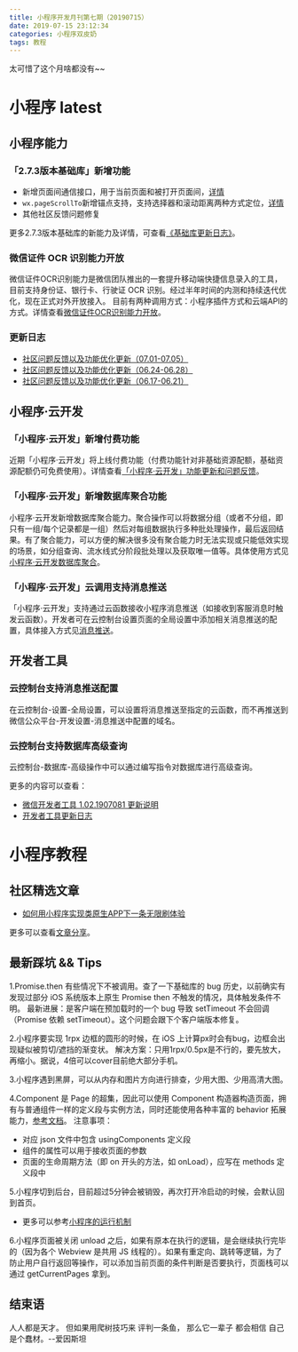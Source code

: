 ```yaml
---
title: 小程序开发月刊第七期（20190715）
date: 2019-07-15 23:12:34
categories: 小程序双皮奶
tags: 教程
---
```

太可惜了这个月啥都没有~~
<!--more-->

# 小程序 latest
## 小程序能力
### 「2.7.3版本基础库」新增功能
- 新增页面间通信接口，用于当前页面和被打开页面间，[详情](https://developers.weixin.qq.com/miniprogram/dev/api/route/wx.navigateTo.html)
- `wx.pageScrollTo`新增锚点支持，支持选择器和滚动距离两种方式定位，[详情](https://developers.weixin.qq.com/miniprogram/dev/api/ui/scroll/wx.pageScrollTo.html)
- 其他社区反馈问题修复

更多2.7.3版本基础库的新能力及详情，可查看[《基础库更新日志》](https://developers.weixin.qq.com/miniprogram/dev/framework/release/)。

### 微信证件 OCR 识别能力开放
微信证件OCR识别能力是微信团队推出的一套提升移动端快捷信息录入的工具，目前支持身份证、银行卡、行驶证 OCR 识别。经过半年时间的内测和持续迭代优化，现在正式对外开放接入。
目前有两种调用方式：小程序插件方式和云端API的方式。详情查看[微信证件OCR识别能力开放](https://developers.weixin.qq.com/community/develop/doc/000888093f4650c1c5c8208405bc01)。

### 更新日志
- [社区问题反馈以及功能优化更新（07.01-07.05）](https://developers.weixin.qq.com/community/develop/doc/000e68c2cbcc986368d8d44d85b401)  
- [社区问题反馈以及功能优化更新（06.24-06.28）](https://developers.weixin.qq.com/community/develop/doc/0002a49cd1c830acadc84a01e5b001)  
- [社区问题反馈以及功能优化更新（06.17-06.21）](https://developers.weixin.qq.com/community/develop/doc/00002a24780f98c843c886fc05b001)  

## 小程序·云开发
### 「小程序·云开发」新增付费功能
近期「小程序·云开发」将上线付费功能（付费功能针对非基础资源配额，基础资源配额仍可免费使用）。详情查看[「小程序·云开发」功能更新和问题反馈](https://developers.weixin.qq.com/community/develop/doc/000a6068c88d086fceb8d8afd56801)。

### 「小程序·云开发」新增数据库聚合功能
小程序·云开发新增数据库聚合能力。聚合操作可以将数据分组（或者不分组，即只有一组/每个记录都是一组）然后对每组数据执行多种批处理操作，最后返回结果。有了聚合能力，可以方便的解决很多没有聚合能力时无法实现或只能低效实现的场景，如分组查询、流水线式分阶段批处理以及获取唯一值等。具体使用方式见[小程序·云开发数据库聚合](https://developers.weixin.qq.com/miniprogram/dev/wxcloud/guide/database/aggregation/aggregation.html)。

###  「小程序·云开发」云调用支持消息推送
「小程序·云开发」支持通过云函数接收小程序消息推送（如接收到客服消息时触发云函数）。开发者可在云控制台设置页面的全局设置中添加相关消息推送的配置，具体接入方式见[消息推送](https://developers.weixin.qq.com/miniprogram/dev/framework/server-ability/message-push.html)。  

## 开发者工具
### 云控制台支持消息推送配置
在云控制台-设置-全局设置，可以设置将消息推送至指定的云函数，而不再推送到微信公众平台-开发设置-消息推送中配置的域名。

### 云控制台支持数据库高级查询
云控制台-数据库-高级操作中可以通过编写指令对数据库进行高级查询。

更多的内容可以查看：
- [微信开发者工具 1.02.1907081 更新说明](https://developers.weixin.qq.com/community/develop/doc/0006e23bb00bd8652cd8324575b001)
- [开发者工具更新日志](https://developers.weixin.qq.com/miniprogram/dev/devtools/download.html)

# 小程序教程

## 社区精选文章
- [如何用小程序实现类原生APP下一条无限刷体验](https://developers.weixin.qq.com/community/develop/article/doc/0000645ae8cf882129c8b471951c13)

更多可以查看[文章分享](https://developers.weixin.qq.com/community/develop/article)。

## 最新踩坑 && Tips
1.Promise.then 有些情况下不被调用。查了一下基础库的 bug 历史，以前确实有发现过部分 iOS 系统版本上原生 Promise then 不触发的情况，具体触发条件不明。
最新进展：是客户端在预加载时的一个 bug 导致 setTimeout 不会回调（Promise 依赖 setTimeout）。这个问题会跟下个客户端版本修复。 

2.小程序要实现 1rpx 边框的圆形的时候，在 iOS 上计算px时会有bug，边框会出现疑似被剪切/遮挡的渐变状。
解决方案：只用1rpx/0.5px是不行的，要先放大，再缩小。据说，4倍可以cover目前绝大部分手机。

3.小程序遇到黑屏，可以从内存和图片方向进行排查，少用大图、少用高清大图。

4.Component 是 Page 的超集，因此可以使用 Component 构造器构造页面，拥有与普通组件一样的定义段与实例方法，同时还能使用各种丰富的 behavior 拓展能力，[参考文档](https://developers.weixin.qq.com/miniprogram/dev/framework/custom-component/component.html)。
注意事项：
- 对应 json 文件中包含 usingComponents 定义段
- 组件的属性可以用于接收页面的参数
- 页面的生命周期方法（即 on 开头的方法，如 onLoad），应写在 methods 定义段中

5.小程序切到后台，目前超过5分钟会被销毁，再次打开冷启动的时候，会默认回到首页。
- 更多可以参考[小程序的运行机制](https://developers.weixin.qq.com/miniprogram/dev/framework/runtime/operating-mechanism.html)

6.小程序页面被关闭 unload 之后，如果有原本在执行的逻辑，是会继续执行完毕的（因为各个 Webview 是共用 JS 线程的）。如果有重定向、跳转等逻辑，为了防止用户自行返回等操作，可以添加当前页面的条件判断是否要执行，页面栈可以通过 getCurrentPages 拿到。

## 结束语
人人都是天才。
但如果用爬树技巧来
评判一条鱼，
那么它一辈子
都会相信
自己是个蠢材。--爱因斯坦